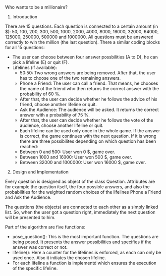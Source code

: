 Who wants to be a millionaire?

1. Introduction

There are 15 questions. Each question is connected to a certain amount (in $): 
50, 100, 200, 300, 500, 1000, 2000, 4000, 8000, 16000, 32000, 64000, 125000, 250000, 500000 and 1000000. All questions must be answered correctly to win 
the million (the last question).
There a similar coding blocks for all 15 questions:
- The user can choose between four answer possbilities (A to D), he can pick a lifeline (E) or quit (F).
- Lifelines (if available):
	- 50:50: Two wrong answers are being removed. After that, the user has to choose one of the two remaining answers.
	- Phone a Friend: The user can call a friend. That means, he chooses the name of the friend who then returns the correct answer with the probability of 60 %. 
	- After that, the user can decide whether he follows the advice of his friend, choose another lifeline or quit. 
	- Ask the Audience: The audience will be asked. It returns the correct answer with a probability of 75 %. 
	- After that, the user can decide whether he follows the vote of the audience, choose another lifeline or quit. 
	- Each lifeline can be used only once in the whole game.
If the answer is correct, the game continues with the next question.
If it is wrong there are three possibilites depending on which question has been reached:
	- Between 0 and 500: User won 0 $, game over.
	- Between 1000 and 16000: User won 500 $, game over.
	- Between 32000 and 1000000: User won 16000 $, game over.
      
2. Design and Implementation

Every question is designed as object of the class Question. Attributes are for example the question itself, the four possible answers, 
and also the probabilities for the weighted random choices of the lifelines Phone a Friend and Ask the Audience.

The questions (the objects) are connected to each other as a simply linked list. So, when the user got a question right, 
immediately the next question will be presented to him. 

Part of the algorithm are five functions:
- pose_question():
	This is the most important function. The questions are being posed. It presents the answer possibilities and specifies if the 
  answer was correct or not.
- lifeline():
	Here a counter for the lifelines is enforced, as each can only be used once. Also it initiates the chosen lifeline.
- For each lifeline a function is implementd which ensures the execution of the specific lifeline.


